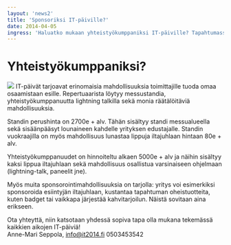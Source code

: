 ```yaml
---
layout: 'news2'
title: 'Sponsoriksi IT-päiville?'
date: 2014-04-05
ingress: 'Haluatko mukaan yhteistyökumppaniksi IT-päiville? Tapahtumassa on monipuolisesti mahdollisuuksia olla mukana messupaikasta aina puhujanpönttöön. Myös iltajuhlaan on mahdollista osallistua. Katso täältä esimerkkejä sponsorointipaketeista!'
---
```

Yhteistyökumppaniksi?
==========
<img class="nostokuva" src="../images/sponsori_v01.png" >
IT-päivät tarjoavat erinomaisia mahdollisuuksia toimittajille tuoda omaa osaamistaan esille. Repertuaarista löytyy messustandia, yhteistyökumppanuutta lightning talkilla sekä monia räätälöitäviä mahdollisuuksia.

Standin perushinta on 2700e + alv. Tähän sisältyy standi messualueella sekä sisäänpääsyt lounaineen kahdelle yrityksen edustajalle. Standin vuokraajilla on myös mahdollisuus lunastaa lippuja iltajuhlaan hintaan 80e + alv. 

Yhteistyökumppanuudet on hinnoiteltu alkaen 5000e + alv ja näihin sisältyy kaksi lippua iltajuhlaan sekä mahdollisuus osallistua varsinaiseen ohjelmaan (lightning-talk, paneelit jne). 

Myös muita sponsorointimahdollisuuksia on tarjolla: yritys voi esimerkiksi sponsoroida esiintyjän iltajuhlaan, kustantaa tapahtuman oheistuotteita, kuten badget tai vaikkapa järjestää kahvitarjoilun. Näistä sovitaan aina erikseen.

Ota yhteyttä, niin katsotaan yhdessä sopiva tapa olla mukana tekemässä kaikkien aikojen IT-päiviä! <br/>
Anne-Mari Seppola, info@it2014.fi
0503453542

